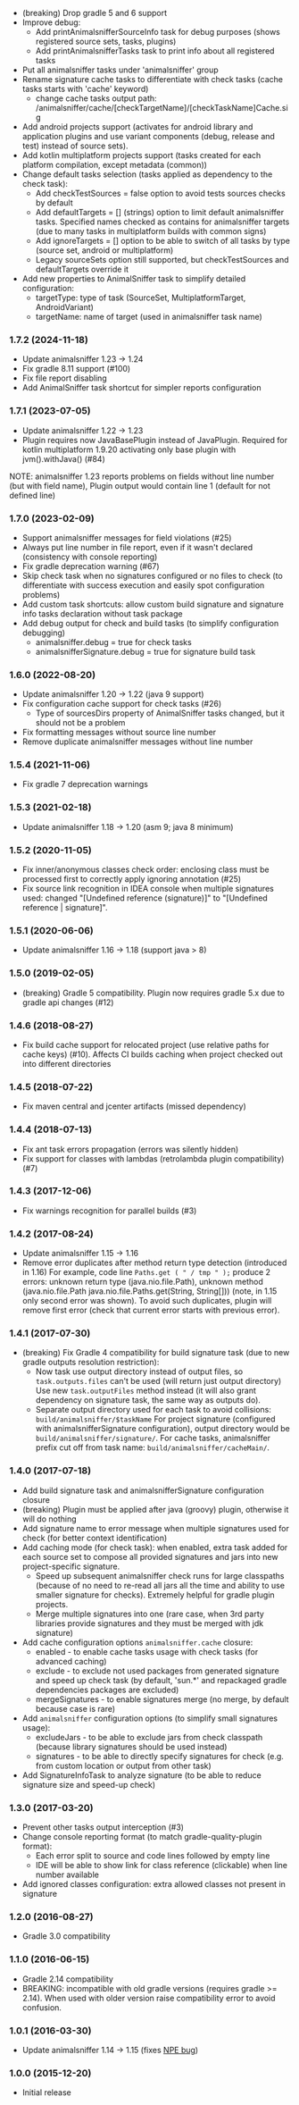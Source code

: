 * (breaking) Drop gradle 5 and 6 support
* Improve debug:
  - Add printAnimalsnifferSourceInfo task for debug purposes (shows registered source sets, tasks, plugins)
  - Add printAnimalsnifferTasks task to print info about all registered tasks
* Put all animalsniffer tasks under 'animalsniffer' group
* Rename signature cache tasks to differentiate with check tasks (cache tasks starts with 'cache' keyword)
  - change cache tasks output path: /animalsniffer/cache/[checkTargetName]/[checkTaskName]Cache.sig
* Add android projects support (activates for android library and application plugins
   and use variant components (debug, release and test) instead of source sets).
* Add kotlin multiplatform projects support (tasks created for each platform compilation, except metadata (common))
* Change default tasks selection (tasks applied as dependency to the check task):
  - Add checkTestSources = false option to avoid tests sources checks by default
  - Add defaultTargets = [] (strings) option to limit default animalsniffer tasks. 
     Specified names checked as contains for animalsniffer targets (due to many tasks in multiplatform builds 
     with common signs)
  - Add ignoreTargets = [] option to be able to switch of all tasks by type (source set, android or multiplatform)
  - Legacy sourceSets option still supported, but checkTestSources and defaultTargets override it
* Add new properties to AnimalSniffer task to simplify detailed configuration:
  - targetType: type of task (SourceSet, MultiplatformTarget, AndroidVariant)
  - targetName: name of target (used in animalsniffer task name) 

### 1.7.2 (2024-11-18)
* Update animalsniffer 1.23 -> 1.24
* Fix gradle 8.11 support (#100)
* Fix file report disabling
* Add AnimalSniffer task shortcut for simpler reports configuration

### 1.7.1 (2023-07-05)
* Update animalsniffer 1.22 -> 1.23
* Plugin requires now JavaBasePlugin instead of JavaPlugin.
  Required for kotlin multiplatform 1.9.20 activating only base plugin with jvm().withJava() (#84)

NOTE: animalsniffer 1.23 reports problems on fields without line number (but with field name),
Plugin output would contain line 1 (default for not defined line)

### 1.7.0 (2023-02-09)
* Support animalsniffer messages for field violations (#25)
* Always put line number in file report, even if it wasn't declared (consistency with console reporting)
* Fix gradle deprecation warning (#67)
* Skip check task when no signatures configured or no files to check (to differentiate with success execution 
  and easily spot configuration problems)
* Add custom task shortcuts: allow custom build signature and signature info tasks declaration without task package
* Add debug output for check and build tasks (to simplify configuration debugging)
  - animalsniffer.debug = true for check tasks
  - animalsnifferSignature.debug = true for signature build task

### 1.6.0 (2022-08-20)
* Update animalsniffer 1.20 -> 1.22 (java 9 support)
* Fix configuration cache support for check tasks (#26)
  - Type of sourcesDirs property of AnimalSniffer tasks changed, but it should not be a problem
* Fix formatting messages without source line number
* Remove duplicate animalsniffer messages without line number

### 1.5.4 (2021-11-06)
* Fix gradle 7 deprecation warnings 

### 1.5.3 (2021-02-18)
* Update animalsniffer 1.18 -> 1.20 (asm 9; java 8 minimum)

### 1.5.2 (2020-11-05)
* Fix inner/anonymous classes check order: enclosing class must be processed first
  to correctly apply ignoring annotation (#25)
* Fix source link recognition in IDEA console when multiple signatures used: 
  changed "[Undefined reference (signature)]" to "[Undefined reference | signature]".

### 1.5.1 (2020-06-06)
* Update animalsniffer 1.16 -> 1.18 (support java > 8)

### 1.5.0 (2019-02-05)
* (breaking) Gradle 5 compatibility. Plugin now requires gradle 5.x due to gradle api changes (#12)

### 1.4.6 (2018-08-27)
* Fix build cache support for relocated project (use relative paths for cache keys) (#10). 
  Affects CI builds caching when project checked out into different directories  

### 1.4.5 (2018-07-22)
* Fix maven central and jcenter artifacts (missed dependency)

### 1.4.4 (2018-07-13)
* Fix ant task errors propagation (errors was silently hidden)
* Fix support for classes with lambdas (retrolambda plugin compatibility) (#7)

### 1.4.3 (2017-12-06)
* Fix warnings recognition for parallel builds (#3)

### 1.4.2 (2017-08-24)
* Update animalsniffer 1.15 -> 1.16
* Remove error duplicates after method return type detection (introduced in 1.16)
  For example, code line `Paths.get ( " / tmp " );` produce 2 errors: 
  unknown return type (java.nio.file.Path), unknown method (java.nio.file.Path java.nio.file.Paths.get(String, String[]))
  (note, in 1.15 only second error was shown).
  To avoid such duplicates, plugin will remove first error (check that current error starts with previous error). 

### 1.4.1 (2017-07-30)
* (breaking) Fix Gradle 4 compatibility for build signature task (due to new gradle outputs resolution restriction): 
    - Now task use output directory instead of output files, so `task.outputs.files` can't be used (will return just output directory) 
    Use new `task.outputFiles` method instead (it will also grant dependency on signature task, the same way as outputs do).
    - Separate output directory used for each task to avoid collisions: `build/animalsniffer/$taskName`
    For project signature (configured with animalsnifferSignature configuration), output directory would be
    `build/animalsniffer/signature/`. For cache tasks, animalsniffer prefix cut off from task name: 
    `build/animalsniffer/cacheMain/`.

### 1.4.0 (2017-07-18)
* Add build signature task and animalsnifferSignature configuration closure 
* (breaking) Plugin must be applied after java (groovy) plugin, otherwise it will do nothing
* Add signature name to error message when multiple signatures used for check (for better context identification) 
* Add caching mode (for check task): when enabled, extra task added for each source set to compose all provided signatures and jars 
into new project-specific signature.
    - Speed up subsequent animalsniffer check runs for large classpaths (because of no need to re-read all jars all the 
     time and ability to use smaller signature for checks). Extremely helpful for gradle plugin projects.
    - Merge multiple signatures into one (rare case, when 3rd party libraries provide signatures and they must be merged with jdk signature)
* Add cache configuration options `animalsniffer.cache` closure:
    - enabled - to enable cache tasks usage with check tasks (for advanced caching)
    - exclude - to exclude not used packages from generated signature and speed up check task 
    (by default, 'sun.*' and repackaged gradle dependencies packages are excluded)
    - mergeSignatures - to enable signatures merge (no merge, by default because case is rare)
* Add `animalsniffer` configuration options (to simplify small signatures usage):
    - excludeJars - to be able to exclude jars from check classpath (because library signatures should be used instead)
    - signatures - to be able to directly specify signatures for check (e.g. from custom location or output from other task)
* Add SignatureInfoTask to analyze signature (to be able to reduce signature size and speed-up check)

### 1.3.0 (2017-03-20)
* Prevent other tasks output interception (#3)
* Change console reporting format (to match gradle-quality-plugin format):
    - Each error split to source and code lines followed by empty line
    - IDE will be able to show link for class reference (clickable) when line number available
* Add ignored classes configuration: extra allowed classes not present in signature

### 1.2.0 (2016-08-27)
* Gradle 3.0 compatibility

### 1.1.0 (2016-06-15)
* Gradle 2.14 compatibility
* BREAKING: incompatible with old gradle versions (requires gradle >= 2.14). 
  When used with older version raise compatibility error to avoid confusion.

### 1.0.1 (2016-03-30)
* Update animalsniffer 1.14 -> 1.15 (fixes [NPE bug](https://github.com/mojohaus/animal-sniffer/issues/8))

### 1.0.0 (2015-12-20)
* Initial release